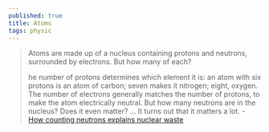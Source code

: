 ```yaml
---
published: true
title: Atoms
tags: physic
---
```

> Atoms are made up of a nucleus containing protons and neutrons, surrounded by electrons. But how many of each?
> 
> he number of protons determines which element it is: an atom with six protons is an atom of carbon; seven makes it nitrogen; eight, oxygen. The number of electrons generally matches the number of protons, to make the atom electrically neutral. But how many neutrons are in the nucleus? Does it even matter? ... It turns out that it matters a lot. - [How counting neutrons explains nuclear waste](https://rootsofprogress.org/nuclear-physics)
